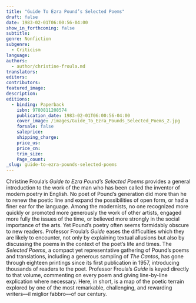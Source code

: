 ```yaml
---
title: "Guide To Ezra Pound’s Selected Poems"
draft: false
date: 1983-02-01T06:00:56-04:00
show_in_forthcoming: false
subtitle:
genre: Nonfiction
subgenre:
  - Criticism
language:
authors:
  - author/christine-froula.md
translators:
editors:
contributors:
featured_image:
description:
editions:
  - binding: Paperback
    isbn: 9780811208574
    publication_date: 1983-02-01T06:00:56-04:00
    cover_image: /images/Guide_To_Ezra_Pounds_Selected_Poems_2.jpg
    forsale: false
    saleprice:
    shipping_charge:
    price_us:
    price_cn:
    trim_size:
    Page_count:
_slug: guide-to-ezra-pounds-selected-poems
---
```


Christine Froula’s _Guide to Ezra Pound’s Selected Poems_ provides a general introduction to the work of the man who has been called the inventor of modern poetry in English. No poet of Pound’s generation did more than he to renew the poetic line and expand the possibilities of open form, or had a finer ear for the language. Among the modernists, no one recognized more quickly or promoted more generously the work of other artists, engaged more fully the issues of the time, or believed more strongly in the social importance of the arts. Yet Pound’s poetry often seems formidably obscure to new readers. Professor Froula’s _Guide_ eases the difficulties which they are likely to encounter, not only by explaining textual allusions but also by discussing the poems in the context of the poet’s life and times. The _Selected Poems_, a compact yet representative gathering of Pound’s poems and translations, including a generous sampling of _The Cantos_, has gone through eighteen printings since its first publication in 1957, introducing thousands of readers to the poet. Professor Froula’s _Guide_ is keyed directly to that volume, commenting on every poem and giving line-by-line explication where necessary. Here, in short, is a map of the poetic terrain explored by one of the most remarkable, challenging, and rewarding writers––il miglior fabbro––of our century.


